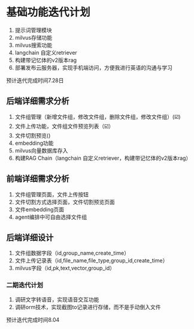  # 基础功能迭代计划

 1. 提示词管理模块
 2. milvus存储功能
 3. milvus搜索功能
 4. langchain 自定义retriever
 5. 构建带记忆体的v2版本rag
 6. 部署发布云服务器，实现手机端访问，方便我进行英语的沟通与学习

预计迭代完成时间7.28日

## 后端详细需求分析
1. 文件组管理（新增文件组，修改文件组，删除文件组，修改文件组）(☑️)
2. 文件上传功能，文件组文件预览列表（☑️）
3. 文件切割预览()
4. embedding功能
5. milvus向量数据库存入
6. 构建RAG Chain（langchain 自定义retriever，构建带记忆体的v2版本rag）

## 前端详细需求分析
1. 文件组管理页面，文件上传按钮
2. 文件切割方式选择页面，文件切割预览页面
3. 文件embedding页面
4. agent编排中可自由选择文件组

## 后端详细设计
1. 文件组数据字段（id,group_name,create_time）
2. 文件上传记录表（id,file_name,file_type,group_id,create_time）
3. milvus字段（id,pk,text,vector,group_id）







### 二期迭代计划
1. 调研文字转语音，实现语音交互功能
2. 调研orm技术，实现截图to记录进行存储，而不是手动倒入文件

预计迭代完成时间8.04
